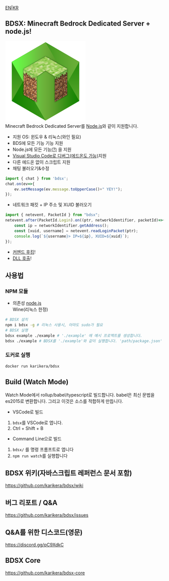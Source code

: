 [EN](README.md)|[KR](README.ko.md)
## BDSX: Minecraft Bedrock Dedicated Server + node.js!
![logo](icon.png)  
Minecraft Bedrock Dedicated Server를 [Node.js](https://nodejs.org/)와 같이 지원합니다.
* 지원 OS: 윈도우 & 리눅스(와인 필요)
* BDS에 모든 기능 기능 지원
*  Node.js에 모든 기능[(?)](https://github.com/karikera/bdsx/wiki/Available-NPM-Modules) 을 지원
* [Visual Studio Code로 디버그(에드온도 가능)](https://github.com/karikera/bdsx/wiki/Debug-with-VSCode)지원
* 다른 에드온 없이 스크립트 지원
* 채팅 불러오기&수정
```ts
import { chat } from 'bdsx';
chat.on(ev=>{
    ev.setMessage(ev.message.toUpperCase()+" YEY!");
});
```
* 네트워크 패킷 + IP 주소 및 XUID 불러오기
```ts
import { netevent, PacketId } from "bdsx";
netevent.after(PacketId.Login).on((ptr, networkIdentifier, packetId)=>{
    const ip = networkIdentifier.getAddress();
    const [xuid, username] = netevent.readLoginPacket(ptr);
    console.log(`${username}> IP=${ip}, XUID=${xuid}`);
});
```
* [커멘드 후킹](https://github.com/karikera/bdsx/wiki/Command-Hooking)!
* [DLL 호출](https://github.com/karikera/bdsx/wiki/Call-DLL-Directly)!

## 사용법

### NPM 모듈
* 의존성
[node.js](https://nodejs.org/)  
Wine(리눅스 한정)  
```sh
# BDSX 설치
npm i bdsx -g # 리눅스 사용시, 아마도 sudo가 필요
# BDSX 실행
bdsx example ./example # './example' 에 예시 프로젝트를 생성합니다.
bdsx ./example # BDSX를 './example'와 같이 실행합니다. 'path/package.json' 에 'main'을 읽습니다.
```

### 도커로 실행
```sh
docker run karikera/bdsx
```

## Build (Watch Mode)
Watch Mode에서 rollup/babel/typescript로 빌드합니다.
babel은 최신 문법을 es2015로 변환합니다. 그리고 이것은 소스를 적합하게 만듭니다.

* VSCode로 빌드
1. `bdsx`를 VSCode로 엽니다.
2. Ctrl + Shift + B

* Command Line으로 빌드
1. `bdsx/` 를 명령 프롬프트로 엽니다
2. `npm run watch`를 실행합니다

## BDSX 위키(자바스크립트 레퍼런스 문서 포함)
https://github.com/karikera/bdsx/wiki

## 버그 리포트 / Q&A
https://github.com/karikera/bdsx/issues

## Q&A를 위한 디스코드(영문)
https://discord.gg/pC9XdkC

## BDSX Core
https://github.com/karikera/bdsx-core